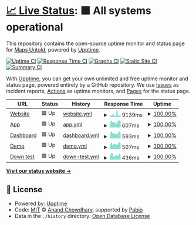 # [📈 Live Status](https://status.mapsuntold.io): <!--live status--> **🟩 All systems operational**

This repository contains the open-source uptime monitor and status page for [Maps Untold](https://www.mapsuntold.io), powered by [Upptime](https://github.com/upptime/upptime).

[![Uptime CI](https://github.com/MapsUntold/status/workflows/Uptime%20CI/badge.svg)](https://github.com/MapsUntold/status/actions?query=workflow%3A%22Uptime+CI%22)
[![Response Time CI](https://github.com/MapsUntold/status/workflows/Response%20Time%20CI/badge.svg)](https://github.com/MapsUntold/status/actions?query=workflow%3A%22Response+Time+CI%22)
[![Graphs CI](https://github.com/MapsUntold/status/workflows/Graphs%20CI/badge.svg)](https://github.com/MapsUntold/status/actions?query=workflow%3A%22Graphs+CI%22)
[![Static Site CI](https://github.com/MapsUntold/status/workflows/Static%20Site%20CI/badge.svg)](https://github.com/MapsUntold/status/actions?query=workflow%3A%22Static+Site+CI%22)
[![Summary CI](https://github.com/MapsUntold/status/workflows/Summary%20CI/badge.svg)](https://github.com/MapsUntold/status/actions?query=workflow%3A%22Summary+CI%22)

With [Upptime](https://upptime.js.org), you can get your own unlimited and free uptime monitor and status page, powered entirely by a GitHub repository. We use [Issues](https://github.com/MapsUntold/status/issues) as incident reports, [Actions](https://github.com/MapsUntold/status/actions) as uptime monitors, and [Pages](https://status.mapsuntold.io) for the status page.

<!--start: status pages-->
<!-- This summary is generated by Upptime (https://github.com/upptime/upptime) -->
<!-- Do not edit this manually, your changes will be overwritten -->
<!-- prettier-ignore -->
| URL | Status | History | Response Time | Uptime |
| --- | ------ | ------- | ------------- | ------ |
| <img alt="" src="https://icons.duckduckgo.com/ip3/mapsuntold.io.ico" height="13"> [Website](https://mapsuntold.io) | 🟩 Up | [website.yml](https://github.com/MapsUntold/status/commits/HEAD/history/website.yml) | <details><summary><img alt="Response time graph" src="./graphs/website/response-time-week.png" height="20"> 9139ms</summary><br><a href="https://status.mapsuntold.io/history/website"><img alt="Response time 6474" src="https://img.shields.io/endpoint?url=https%3A%2F%2Fraw.githubusercontent.com%2FMapsUntold%2Fstatus%2FHEAD%2Fapi%2Fwebsite%2Fresponse-time.json"></a><br><a href="https://status.mapsuntold.io/history/website"><img alt="24-hour response time 14286" src="https://img.shields.io/endpoint?url=https%3A%2F%2Fraw.githubusercontent.com%2FMapsUntold%2Fstatus%2FHEAD%2Fapi%2Fwebsite%2Fresponse-time-day.json"></a><br><a href="https://status.mapsuntold.io/history/website"><img alt="7-day response time 9139" src="https://img.shields.io/endpoint?url=https%3A%2F%2Fraw.githubusercontent.com%2FMapsUntold%2Fstatus%2FHEAD%2Fapi%2Fwebsite%2Fresponse-time-week.json"></a><br><a href="https://status.mapsuntold.io/history/website"><img alt="30-day response time 6727" src="https://img.shields.io/endpoint?url=https%3A%2F%2Fraw.githubusercontent.com%2FMapsUntold%2Fstatus%2FHEAD%2Fapi%2Fwebsite%2Fresponse-time-month.json"></a><br><a href="https://status.mapsuntold.io/history/website"><img alt="1-year response time 6474" src="https://img.shields.io/endpoint?url=https%3A%2F%2Fraw.githubusercontent.com%2FMapsUntold%2Fstatus%2FHEAD%2Fapi%2Fwebsite%2Fresponse-time-year.json"></a></details> | <details><summary><a href="https://status.mapsuntold.io/history/website">100.00%</a></summary><a href="https://status.mapsuntold.io/history/website"><img alt="All-time uptime 100.00%" src="https://img.shields.io/endpoint?url=https%3A%2F%2Fraw.githubusercontent.com%2FMapsUntold%2Fstatus%2FHEAD%2Fapi%2Fwebsite%2Fuptime.json"></a><br><a href="https://status.mapsuntold.io/history/website"><img alt="24-hour uptime 100.00%" src="https://img.shields.io/endpoint?url=https%3A%2F%2Fraw.githubusercontent.com%2FMapsUntold%2Fstatus%2FHEAD%2Fapi%2Fwebsite%2Fuptime-day.json"></a><br><a href="https://status.mapsuntold.io/history/website"><img alt="7-day uptime 100.00%" src="https://img.shields.io/endpoint?url=https%3A%2F%2Fraw.githubusercontent.com%2FMapsUntold%2Fstatus%2FHEAD%2Fapi%2Fwebsite%2Fuptime-week.json"></a><br><a href="https://status.mapsuntold.io/history/website"><img alt="30-day uptime 100.00%" src="https://img.shields.io/endpoint?url=https%3A%2F%2Fraw.githubusercontent.com%2FMapsUntold%2Fstatus%2FHEAD%2Fapi%2Fwebsite%2Fuptime-month.json"></a><br><a href="https://status.mapsuntold.io/history/website"><img alt="1-year uptime 100.00%" src="https://img.shields.io/endpoint?url=https%3A%2F%2Fraw.githubusercontent.com%2FMapsUntold%2Fstatus%2FHEAD%2Fapi%2Fwebsite%2Fuptime-year.json"></a></details>
| <img alt="" src="https://icons.duckduckgo.com/ip3/app.mapsuntold.io.ico" height="13"> [App](https://app.mapsuntold.io) | 🟩 Up | [app.yml](https://github.com/MapsUntold/status/commits/HEAD/history/app.yml) | <details><summary><img alt="Response time graph" src="./graphs/app/response-time-week.png" height="20"> 607ms</summary><br><a href="https://status.mapsuntold.io/history/app"><img alt="Response time 622" src="https://img.shields.io/endpoint?url=https%3A%2F%2Fraw.githubusercontent.com%2FMapsUntold%2Fstatus%2FHEAD%2Fapi%2Fapp%2Fresponse-time.json"></a><br><a href="https://status.mapsuntold.io/history/app"><img alt="24-hour response time 650" src="https://img.shields.io/endpoint?url=https%3A%2F%2Fraw.githubusercontent.com%2FMapsUntold%2Fstatus%2FHEAD%2Fapi%2Fapp%2Fresponse-time-day.json"></a><br><a href="https://status.mapsuntold.io/history/app"><img alt="7-day response time 607" src="https://img.shields.io/endpoint?url=https%3A%2F%2Fraw.githubusercontent.com%2FMapsUntold%2Fstatus%2FHEAD%2Fapi%2Fapp%2Fresponse-time-week.json"></a><br><a href="https://status.mapsuntold.io/history/app"><img alt="30-day response time 562" src="https://img.shields.io/endpoint?url=https%3A%2F%2Fraw.githubusercontent.com%2FMapsUntold%2Fstatus%2FHEAD%2Fapi%2Fapp%2Fresponse-time-month.json"></a><br><a href="https://status.mapsuntold.io/history/app"><img alt="1-year response time 622" src="https://img.shields.io/endpoint?url=https%3A%2F%2Fraw.githubusercontent.com%2FMapsUntold%2Fstatus%2FHEAD%2Fapi%2Fapp%2Fresponse-time-year.json"></a></details> | <details><summary><a href="https://status.mapsuntold.io/history/app">100.00%</a></summary><a href="https://status.mapsuntold.io/history/app"><img alt="All-time uptime 100.00%" src="https://img.shields.io/endpoint?url=https%3A%2F%2Fraw.githubusercontent.com%2FMapsUntold%2Fstatus%2FHEAD%2Fapi%2Fapp%2Fuptime.json"></a><br><a href="https://status.mapsuntold.io/history/app"><img alt="24-hour uptime 100.00%" src="https://img.shields.io/endpoint?url=https%3A%2F%2Fraw.githubusercontent.com%2FMapsUntold%2Fstatus%2FHEAD%2Fapi%2Fapp%2Fuptime-day.json"></a><br><a href="https://status.mapsuntold.io/history/app"><img alt="7-day uptime 100.00%" src="https://img.shields.io/endpoint?url=https%3A%2F%2Fraw.githubusercontent.com%2FMapsUntold%2Fstatus%2FHEAD%2Fapi%2Fapp%2Fuptime-week.json"></a><br><a href="https://status.mapsuntold.io/history/app"><img alt="30-day uptime 100.00%" src="https://img.shields.io/endpoint?url=https%3A%2F%2Fraw.githubusercontent.com%2FMapsUntold%2Fstatus%2FHEAD%2Fapi%2Fapp%2Fuptime-month.json"></a><br><a href="https://status.mapsuntold.io/history/app"><img alt="1-year uptime 100.00%" src="https://img.shields.io/endpoint?url=https%3A%2F%2Fraw.githubusercontent.com%2FMapsUntold%2Fstatus%2FHEAD%2Fapi%2Fapp%2Fuptime-year.json"></a></details>
| <img alt="" src="https://icons.duckduckgo.com/ip3/dashboard.mapsuntold.io.ico" height="13"> [Dashboard](https://dashboard.mapsuntold.io) | 🟩 Up | [dashboard.yml](https://github.com/MapsUntold/status/commits/HEAD/history/dashboard.yml) | <details><summary><img alt="Response time graph" src="./graphs/dashboard/response-time-week.png" height="20"> 593ms</summary><br><a href="https://status.mapsuntold.io/history/dashboard"><img alt="Response time 617" src="https://img.shields.io/endpoint?url=https%3A%2F%2Fraw.githubusercontent.com%2FMapsUntold%2Fstatus%2FHEAD%2Fapi%2Fdashboard%2Fresponse-time.json"></a><br><a href="https://status.mapsuntold.io/history/dashboard"><img alt="24-hour response time 591" src="https://img.shields.io/endpoint?url=https%3A%2F%2Fraw.githubusercontent.com%2FMapsUntold%2Fstatus%2FHEAD%2Fapi%2Fdashboard%2Fresponse-time-day.json"></a><br><a href="https://status.mapsuntold.io/history/dashboard"><img alt="7-day response time 593" src="https://img.shields.io/endpoint?url=https%3A%2F%2Fraw.githubusercontent.com%2FMapsUntold%2Fstatus%2FHEAD%2Fapi%2Fdashboard%2Fresponse-time-week.json"></a><br><a href="https://status.mapsuntold.io/history/dashboard"><img alt="30-day response time 562" src="https://img.shields.io/endpoint?url=https%3A%2F%2Fraw.githubusercontent.com%2FMapsUntold%2Fstatus%2FHEAD%2Fapi%2Fdashboard%2Fresponse-time-month.json"></a><br><a href="https://status.mapsuntold.io/history/dashboard"><img alt="1-year response time 617" src="https://img.shields.io/endpoint?url=https%3A%2F%2Fraw.githubusercontent.com%2FMapsUntold%2Fstatus%2FHEAD%2Fapi%2Fdashboard%2Fresponse-time-year.json"></a></details> | <details><summary><a href="https://status.mapsuntold.io/history/dashboard">100.00%</a></summary><a href="https://status.mapsuntold.io/history/dashboard"><img alt="All-time uptime 100.00%" src="https://img.shields.io/endpoint?url=https%3A%2F%2Fraw.githubusercontent.com%2FMapsUntold%2Fstatus%2FHEAD%2Fapi%2Fdashboard%2Fuptime.json"></a><br><a href="https://status.mapsuntold.io/history/dashboard"><img alt="24-hour uptime 100.00%" src="https://img.shields.io/endpoint?url=https%3A%2F%2Fraw.githubusercontent.com%2FMapsUntold%2Fstatus%2FHEAD%2Fapi%2Fdashboard%2Fuptime-day.json"></a><br><a href="https://status.mapsuntold.io/history/dashboard"><img alt="7-day uptime 100.00%" src="https://img.shields.io/endpoint?url=https%3A%2F%2Fraw.githubusercontent.com%2FMapsUntold%2Fstatus%2FHEAD%2Fapi%2Fdashboard%2Fuptime-week.json"></a><br><a href="https://status.mapsuntold.io/history/dashboard"><img alt="30-day uptime 100.00%" src="https://img.shields.io/endpoint?url=https%3A%2F%2Fraw.githubusercontent.com%2FMapsUntold%2Fstatus%2FHEAD%2Fapi%2Fdashboard%2Fuptime-month.json"></a><br><a href="https://status.mapsuntold.io/history/dashboard"><img alt="1-year uptime 100.00%" src="https://img.shields.io/endpoint?url=https%3A%2F%2Fraw.githubusercontent.com%2FMapsUntold%2Fstatus%2FHEAD%2Fapi%2Fdashboard%2Fuptime-year.json"></a></details>
| <img alt="" src="https://icons.duckduckgo.com/ip3/demo-mapsuntold.nl.ico" height="13"> [Demo](https://demo-mapsuntold.nl) | 🟩 Up | [demo.yml](https://github.com/MapsUntold/status/commits/HEAD/history/demo.yml) | <details><summary><img alt="Response time graph" src="./graphs/demo/response-time-week.png" height="20"> 507ms</summary><br><a href="https://status.mapsuntold.io/history/demo"><img alt="Response time 518" src="https://img.shields.io/endpoint?url=https%3A%2F%2Fraw.githubusercontent.com%2FMapsUntold%2Fstatus%2FHEAD%2Fapi%2Fdemo%2Fresponse-time.json"></a><br><a href="https://status.mapsuntold.io/history/demo"><img alt="24-hour response time 516" src="https://img.shields.io/endpoint?url=https%3A%2F%2Fraw.githubusercontent.com%2FMapsUntold%2Fstatus%2FHEAD%2Fapi%2Fdemo%2Fresponse-time-day.json"></a><br><a href="https://status.mapsuntold.io/history/demo"><img alt="7-day response time 507" src="https://img.shields.io/endpoint?url=https%3A%2F%2Fraw.githubusercontent.com%2FMapsUntold%2Fstatus%2FHEAD%2Fapi%2Fdemo%2Fresponse-time-week.json"></a><br><a href="https://status.mapsuntold.io/history/demo"><img alt="30-day response time 473" src="https://img.shields.io/endpoint?url=https%3A%2F%2Fraw.githubusercontent.com%2FMapsUntold%2Fstatus%2FHEAD%2Fapi%2Fdemo%2Fresponse-time-month.json"></a><br><a href="https://status.mapsuntold.io/history/demo"><img alt="1-year response time 518" src="https://img.shields.io/endpoint?url=https%3A%2F%2Fraw.githubusercontent.com%2FMapsUntold%2Fstatus%2FHEAD%2Fapi%2Fdemo%2Fresponse-time-year.json"></a></details> | <details><summary><a href="https://status.mapsuntold.io/history/demo">100.00%</a></summary><a href="https://status.mapsuntold.io/history/demo"><img alt="All-time uptime 100.00%" src="https://img.shields.io/endpoint?url=https%3A%2F%2Fraw.githubusercontent.com%2FMapsUntold%2Fstatus%2FHEAD%2Fapi%2Fdemo%2Fuptime.json"></a><br><a href="https://status.mapsuntold.io/history/demo"><img alt="24-hour uptime 100.00%" src="https://img.shields.io/endpoint?url=https%3A%2F%2Fraw.githubusercontent.com%2FMapsUntold%2Fstatus%2FHEAD%2Fapi%2Fdemo%2Fuptime-day.json"></a><br><a href="https://status.mapsuntold.io/history/demo"><img alt="7-day uptime 100.00%" src="https://img.shields.io/endpoint?url=https%3A%2F%2Fraw.githubusercontent.com%2FMapsUntold%2Fstatus%2FHEAD%2Fapi%2Fdemo%2Fuptime-week.json"></a><br><a href="https://status.mapsuntold.io/history/demo"><img alt="30-day uptime 100.00%" src="https://img.shields.io/endpoint?url=https%3A%2F%2Fraw.githubusercontent.com%2FMapsUntold%2Fstatus%2FHEAD%2Fapi%2Fdemo%2Fuptime-month.json"></a><br><a href="https://status.mapsuntold.io/history/demo"><img alt="1-year uptime 100.00%" src="https://img.shields.io/endpoint?url=https%3A%2F%2Fraw.githubusercontent.com%2FMapsUntold%2Fstatus%2FHEAD%2Fapi%2Fdemo%2Fuptime-year.json"></a></details>
| <img alt="" src="https://icons.duckduckgo.com/ip3/null.ico" height="13"> [Down test](broken.mapsuntold.io) | 🟩 Up | [down-test.yml](https://github.com/MapsUntold/status/commits/HEAD/history/down-test.yml) | <details><summary><img alt="Response time graph" src="./graphs/down-test/response-time-week.png" height="20"> 436ms</summary><br><a href="https://status.mapsuntold.io/history/down-test"><img alt="Response time 420" src="https://img.shields.io/endpoint?url=https%3A%2F%2Fraw.githubusercontent.com%2FMapsUntold%2Fstatus%2FHEAD%2Fapi%2Fdown-test%2Fresponse-time.json"></a><br><a href="https://status.mapsuntold.io/history/down-test"><img alt="24-hour response time 341" src="https://img.shields.io/endpoint?url=https%3A%2F%2Fraw.githubusercontent.com%2FMapsUntold%2Fstatus%2FHEAD%2Fapi%2Fdown-test%2Fresponse-time-day.json"></a><br><a href="https://status.mapsuntold.io/history/down-test"><img alt="7-day response time 436" src="https://img.shields.io/endpoint?url=https%3A%2F%2Fraw.githubusercontent.com%2FMapsUntold%2Fstatus%2FHEAD%2Fapi%2Fdown-test%2Fresponse-time-week.json"></a><br><a href="https://status.mapsuntold.io/history/down-test"><img alt="30-day response time 480" src="https://img.shields.io/endpoint?url=https%3A%2F%2Fraw.githubusercontent.com%2FMapsUntold%2Fstatus%2FHEAD%2Fapi%2Fdown-test%2Fresponse-time-month.json"></a><br><a href="https://status.mapsuntold.io/history/down-test"><img alt="1-year response time 420" src="https://img.shields.io/endpoint?url=https%3A%2F%2Fraw.githubusercontent.com%2FMapsUntold%2Fstatus%2FHEAD%2Fapi%2Fdown-test%2Fresponse-time-year.json"></a></details> | <details><summary><a href="https://status.mapsuntold.io/history/down-test">100.00%</a></summary><a href="https://status.mapsuntold.io/history/down-test"><img alt="All-time uptime 100.00%" src="https://img.shields.io/endpoint?url=https%3A%2F%2Fraw.githubusercontent.com%2FMapsUntold%2Fstatus%2FHEAD%2Fapi%2Fdown-test%2Fuptime.json"></a><br><a href="https://status.mapsuntold.io/history/down-test"><img alt="24-hour uptime 100.00%" src="https://img.shields.io/endpoint?url=https%3A%2F%2Fraw.githubusercontent.com%2FMapsUntold%2Fstatus%2FHEAD%2Fapi%2Fdown-test%2Fuptime-day.json"></a><br><a href="https://status.mapsuntold.io/history/down-test"><img alt="7-day uptime 100.00%" src="https://img.shields.io/endpoint?url=https%3A%2F%2Fraw.githubusercontent.com%2FMapsUntold%2Fstatus%2FHEAD%2Fapi%2Fdown-test%2Fuptime-week.json"></a><br><a href="https://status.mapsuntold.io/history/down-test"><img alt="30-day uptime 100.00%" src="https://img.shields.io/endpoint?url=https%3A%2F%2Fraw.githubusercontent.com%2FMapsUntold%2Fstatus%2FHEAD%2Fapi%2Fdown-test%2Fuptime-month.json"></a><br><a href="https://status.mapsuntold.io/history/down-test"><img alt="1-year uptime 100.00%" src="https://img.shields.io/endpoint?url=https%3A%2F%2Fraw.githubusercontent.com%2FMapsUntold%2Fstatus%2FHEAD%2Fapi%2Fdown-test%2Fuptime-year.json"></a></details>

<!--end: status pages-->

[**Visit our status website →**](https://status.mapsuntold.io)

## 📄 License

- Powered by: [Upptime](https://github.com/upptime/upptime)
- Code: [MIT](./LICENSE) © [Anand Chowdhary](https://anandchowdhary.com), supported by [Pabio](https://pabio.com)
- Data in the `./history` directory: [Open Database License](https://opendatacommons.org/licenses/odbl/1-0/)
